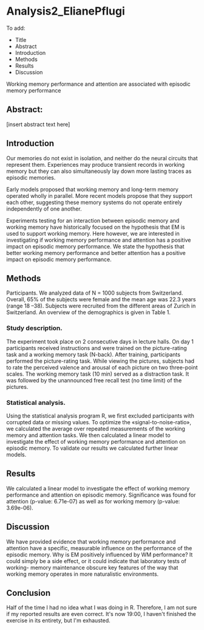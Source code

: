 # Analysis2_ElianePflugi
 

To add:
- Title
- Abstract
- Introduction
- Methods
- Results
- Discussion


Working memory performance and attention are associated with episodic memory performance

## Abstract: 
[insert abstract text here]

## Introduction

Our memories do not exist in isolation, and neither do the neural circuits that represent them. Experiences may produce transient records in working memory but they can also simultaneously lay down more lasting traces as episodic memories.

Early models proposed that working memory and long-term memory operated wholly in parallel. More recent models propose that they support each other, suggesting these memory systems do not operate entirely independently of one another.

Experiments testing for an interaction between episodic memory and working memory have historically focused on the hypothesis that EM is used to support working memory. Here however, we are interested in investigating if working memory performance and attention has a positive impact on episodic memory performance. We state the hypothesis that better working memory performance and better attention has a positive impact on episodic memory performance.


## Methods

Participants. We analyzed data of N = 1000 subjects from Switzerland. Overall, 65% of the subjects were female and the mean age was 22.3 years (range 18 –38). Subjects were recruited from the different areas of Zurich in Switzerland. An overview of the demographics is given in Table 1.

### Study description. 
The experiment took place on 2 consecutive days in lecture halls. On day 1 participants received instructions and were trained on the picture-rating task and a working memory task (N-back). After training, participants performed the picture-rating task. While viewing the pictures, subjects had to rate the perceived valence and arousal of each picture on two three-point scales. The working memory task (10 min) served as a distraction task. It was followed by the unannounced free recall test (no time limit) of the pictures. 

### Statistical analysis. 
Using the statistical analysis program R, we first excluded participants with corrupted data or missing values. To optimize the «signal-to-noise-ratio», we calculated the average over repeated measurements of the working memory and attention tasks. We then calculated a linear model to investigate the effect of working memory performance and attention on episodic memory. To validate our results we calculated further linear models.


## Results
We calculated a linear model to investigate the effect of working memory performance and attention on episodic memory. Significance was found for attention (p-value: 6.71e-07) as well as for working memory (p-value: 3.69e-06).


## Discussion
We have provided evidence that working memory performance  and attention have a specific, measurable influence on the performance of the episodic memory. Why is EM positively influenced by WM performance? It could simply be a side effect, or it could indicate that laboratory tests of working- memory maintenance obscure key features of the way that working memory operates in more naturalistic environments. 


## Conclusion
Half of the time I had no idea what I was doing in R. Therefore, I am not sure if my reported results are even correct. It's now 19:00, I haven't finished the exercise in its entirety, but I'm exhausted.



